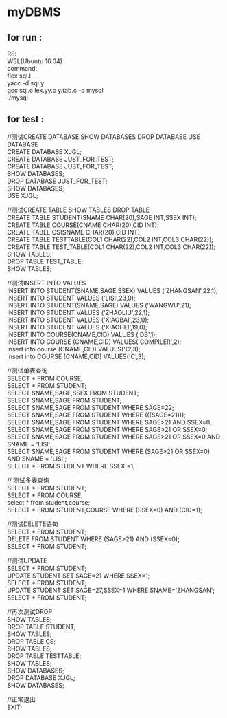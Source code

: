 # myDBMS

## for run :  
  RE:  
  WSL(Ubuntu 16.04)  
  command:  
  flex sql.l  
  yacc -d sql.y  
  gcc sql.c lex.yy.c y.tab.c -o mysql  
  ./mysql  

## for test :  

//测试CREATE DATABASE SHOW DATABASES DROP DATABASE USE DATABASE  
CREATE DATABASE XJGL;  
CREATE DATABASE JUST_FOR_TEST;  
CREATE DATABASE JUST_FOR_TEST;  
SHOW DATABASES;  
DROP DATABASE JUST_FOR_TEST;  
SHOW DATABASES;  
USE XJGL;  

//测试CREATE TABLE SHOW TABLES DROP TABLE  
CREATE TABLE STUDENT(SNAME CHAR(20),SAGE INT,SSEX INT);  
CREATE TABLE COURSE(CNAME CHAR(20),CID INT);  
CREATE TABLE CS(SNAME CHAR(20),CID INT);  
CREATE TABLE TESTTABLE(COL1 CHAR(22),COL2 INT,COL3 CHAR(22));  
CREATE TABLE TEST_TABLE(COL1 CHAR(22),COL2 INT,COL3 CHAR(22));  
SHOW TABLES;  
DROP TABLE TEST_TABLE;  
SHOW TABLES;  

//测试INSERT INTO VALUES  
INSERT INTO STUDENT(SNAME,SAGE,SSEX) VALUES ('ZHANGSAN',22,1);  
INSERT INTO STUDENT VALUES ('LISI',23,0);  
INSERT INTO STUDENT(SNAME,SAGE) VALUES ('WANGWU',21);  
INSERT INTO STUDENT VALUES ('ZHAOLIU',22,1);  
INSERT INTO STUDENT VALUES ('XIAOBAI',23,0);  
INSERT INTO STUDENT VALUES ('XIAOHEI',19,0);  
INSERT INTO COURSE(CNAME,CID) VALUES ('DB',1);  
INSERT INTO COURSE (CNAME,CID) VALUES('COMPILER',2);  
insert into course (CNAME,CID) VALUES('C',3);  
insert into COURSE (CNAME,CID) VALUES('C',3);  

//测试单表查询  
SELECT * FROM COURSE;  
SELECT * FROM STUDENT;  
SELECT SNAME,SAGE,SSEX FROM STUDENT;  
SELECT SNAME,SAGE FROM STUDENT;  
SELECT SNAME,SAGE FROM STUDENT WHERE SAGE=22;  
SELECT SNAME,SAGE FROM STUDENT WHERE (((SAGE=21)));  
SELECT SNAME,SAGE FROM STUDENT WHERE SAGE>21 AND SSEX=0;  
SELECT SNAME,SAGE FROM STUDENT WHERE SAGE>21 OR SSEX=0;  
SELECT SNAME,SAGE FROM STUDENT WHERE SAGE>21 OR SSEX=0 AND SNAME = 'LISI';  
SELECT SNAME,SAGE FROM STUDENT WHERE (SAGE>21 OR SSEX=0) AND SNAME = 'LISI';  
SELECT * FROM STUDENT WHERE SSEX!=1;  

// 测试多表查询  
SELECT * FROM STUDENT;  
SELECT * FROM COURSE;  
select * from student,course;  
SELECT * FROM STUDENT,COURSE WHERE (SSEX=0) AND (CID=1);  

//测试DELETE语句  
SELECT * FROM STUDENT;  
DELETE FROM STUDENT WHERE (SAGE>21) AND (SSEX=0);  
SELECT * FROM STUDENT;  

//测试UPDATE  
SELECT * FROM STUDENT;  
UPDATE STUDENT SET SAGE=21 WHERE SSEX=1;  
SELECT * FROM STUDENT;  
UPDATE STUDENT SET SAGE=27,SSEX=1 WHERE SNAME='ZHANGSAN';  
SELECT * FROM STUDENT;  

//再次测试DROP  
SHOW TABLES;  
DROP TABLE STUDENT;  
SHOW TABLES;  
DROP TABLE CS;  
SHOW TABLES;  
DROP TABLE TESTTABLE;  
SHOW TABLES;  
SHOW DATABASES;  
DROP DATABASE XJGL;  
SHOW DATABASES;  

//正常退出  
EXIT;  


